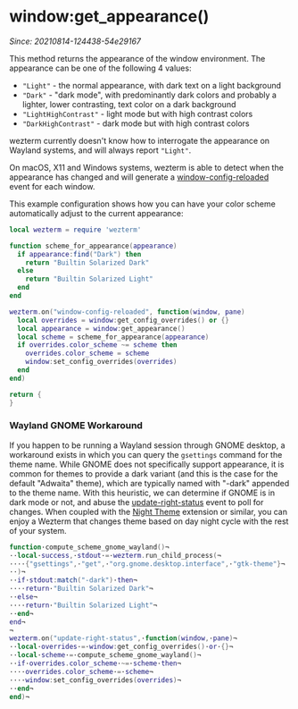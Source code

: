 # window:get_appearance()

*Since: 20210814-124438-54e29167*

This method returns the appearance of the window environment.  The appearance
can be one of the following 4 values:

* `"Light"` - the normal appearance, with dark text on a light background
* `"Dark"` - "dark mode", with predominantly dark colors and probably a lighter, lower contrasting, text color on a dark background
* `"LightHighContrast"` - light mode but with high contrast colors
* `"DarkHighContrast"` - dark mode but with high contrast colors

wezterm currently doesn't know how to interrogate the appearance on Wayland
systems, and will always report `"Light"`.

On macOS, X11 and Windows systems, wezterm is able to detect when the
appearance has changed and will generate a
[window-config-reloaded](../window-events/window-config-reloaded.md) event for each
window.

This example configuration shows how you can have your color scheme
automatically adjust to the current appearance:

```lua
local wezterm = require 'wezterm'

function scheme_for_appearance(appearance)
  if appearance:find("Dark") then
    return "Builtin Solarized Dark"
  else
    return "Builtin Solarized Light"
  end
end

wezterm.on("window-config-reloaded", function(window, pane)
  local overrides = window:get_config_overrides() or {}
  local appearance = window:get_appearance()
  local scheme = scheme_for_appearance(appearance)
  if overrides.color_scheme ~= scheme then
    overrides.color_scheme = scheme
    window:set_config_overrides(overrides)
  end
end)

return {
}
```
### Wayland GNOME Workaround

If you happen to be running a Wayland session through GNOME desktop,
a workaround exists in which you can query the `gsettings` command
for the theme name. While GNOME does not specifically support
appearance, it is common for themes to provide a dark variant (and
this is the case for the default "Adwaita" theme), which are typically
named with "-dark" appended to the theme name. With this heuristic,
we can determine if GNOME is in dark mode or not, and abuse the
[update-right-status](../window-events/update-right-status.md)
event to poll for changes. When coupled with the [Night
Theme](https://nightthemeswitcher.romainvigier.fr/) extension or
similar, you can enjoy a Wezterm that changes theme based on day night
cycle with the rest of your system.

```lua
function·compute_scheme_gnome_wayland()¬
··local·success,·stdout·=·wezterm.run_child_process(¬
····{"gsettings",·"get",·"org.gnome.desktop.interface",·"gtk-theme"}¬
··)¬
··if·stdout:match("-dark")·then¬
····return·"Builtin Solarized Dark"¬
··else¬
····return·"Builtin Solarized Light"¬
··end¬
end¬
¬
wezterm.on("update-right-status",·function(window,·pane)¬
··local·overrides·=·window:get_config_overrides()·or·{}¬
··local·scheme·=·compute_scheme_gnome_wayland()¬
··if·overrides.color_scheme·~=·scheme·then¬
····overrides.color_scheme·=·scheme¬
····window:set_config_overrides(overrides)¬
··end¬
end)¬
```

